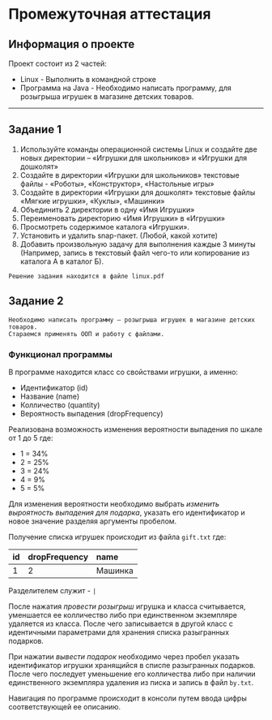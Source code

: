 # Промежуточная аттестация

## Информация о проекте

Проект состоит из 2 частей:
- Linux - Выполнить в командной строке
- Программа на Java - Необходимо написать программу, для розыгрыша игрушек в магазине детских товаров.

---
## Задание 1
1)   Используйте команды операционной системы Linux и создайте две новых директории – «Игрушки для школьников» и «Игрушки для дошколят»
2)   Создайте в директории «Игрушки для школьников» текстовые файлы - «Роботы», «Конструктор», «Настольные игры»
3)    Создайте в директории «Игрушки для дошколят» текстовые файлы «Мягкие игрушки», «Куклы», «Машинки»
4)   Объединить 2 директории в одну «Имя Игрушки»
5)   Переименовать директорию «Имя Игрушки» в «Игрушки»
6)   Просмотреть содержимое каталога «Игрушки».
7)   Установить и удалить snap-пакет. (Любой, какой хотите)
8)   Добавить произвольную задачу для выполнения каждые 3 минуты (Например, запись в текстовый файл чего-то или копирование из каталога А в каталог Б).

    Решение задания находится в файле linux.pdf

## Задание 2

    Необходимо написать программу – розыгрыша игрушек в магазине детских товаров.
    Стараемся применять ООП и работу с файлами.

### Функционал программы

В программе находится класс со свойствами игрушки, а именно:
- Идентификатор (id)
- Название (name)
- Колличество (quantity)
- Вероятность выпадения (dropFrequency)

Реализована возможность изменения вероятности выпадения по шкале от 1 до 5 где:
* 1  = 34%
* 2  = 25%
* 3  = 24%
* 4  = 9%
* 5  = 5%

Для изменения вероятности необходимо выбрать *изменить выроятность выпадения для подарка*,
указать его идентификатор и новое значение разделяя аргументы пробелом.

Получение списка игрушек происходит из файла `gift.txt` где:

| id  | dropFrequency | name    |
|-----|:--------------|:--------|
| 1   | 2             | Машинка |

Разделителем служит - ` | `

После нажатия *провести розыгрыш* игрушка и класса считывается, 
уменшается ее колличество либо при единственном экземпляре удаляется из класса.
После чего записывается в другой класс с идентичными параметрами для хранения списка 
разыгранных подарков.

При нажатии *вывести подарок* необходимо через пробел указать идентификатор игрушки
хранящийся в списпе разыгранных подарков. После чего последует уменьшение его колличества
либо при наличии единственного экземпляра удаления из писка и запись в файл `by.txt`.

Навигация по программе происходит в консоли путем ввода цифры соответствующей ее описанию.
